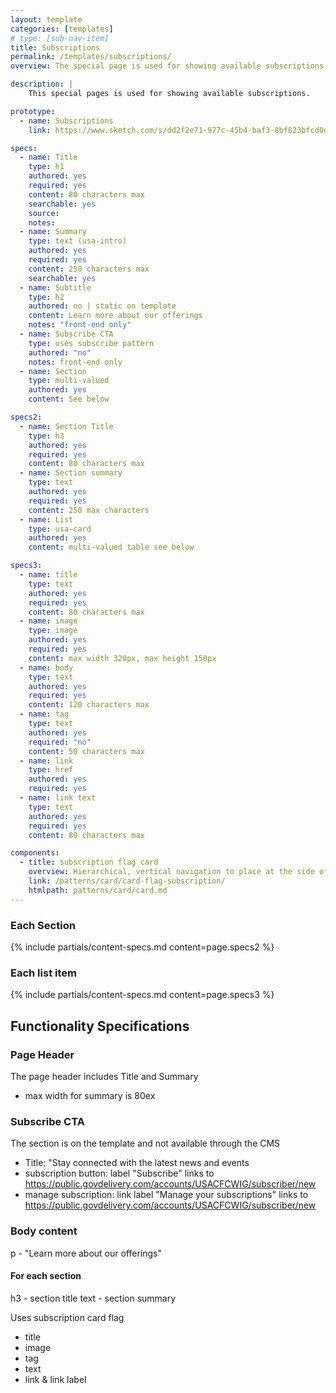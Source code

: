 ```yaml
---
layout: template
categories: [templates]
# type: [sub-nav-item]
title: Subscriptions 
permalink: /templates/subscriptions/
overview: The special page is used for showing available subscriptions.

description: |
    This special pages is used for showing available subscriptions.

prototype:
  - name: Subscriptions
    link: https://www.sketch.com/s/dd2f2e71-977c-45b4-baf3-8bf823bfcd0d/a/dlpjA5m

specs:
  - name: Title
    type: h1
    authored: yes
    required: yes
    content: 80 characters max
    searchable: yes
    source:
    notes: 
  - name: Summary
    type: text (usa-intro)
    authored: yes
    required: yes
    content: 250 characters max
    searchable: yes
  - name: Subtitle
    type: h2
    authored: no | static on template
    content: Learn more about our offerings
    notes: "front-end only"
  - name: Subscribe CTA
    type: uses subscribe pattern
    authored: "no"
    notes: front-end only
  - name: Section 
    type: multi-valued
    authored: yes
    content: See below

specs2:
  - name: Section Title
    type: h3
    authored: yes
    required: yes
    content: 80 characters max
  - name: Section summary
    type: text
    authored: yes
    required: yes
    content: 250 max characters
  - name: List
    type: usa-card
    authored: yes
    content: multi-valued table see below

specs3:
  - name: title
    type: text
    authored: yes
    required: yes
    content: 80 characters max
  - name: image
    type: image
    authored: yes
    required: yes
    content: max width 320px, max height 150px
  - name: body
    type: text
    authored: yes
    required: yes
    content: 120 characters max
  - name: tag
    type: text
    authored: yes
    required: "no"
    content: 50 characters max
  - name: link
    type: href
    authored: yes
    required: yes
  - name: link text
    type: text
    authored: yes
    required: yes
    content: 80 characters max

components:
  - title: subscription flag card
    overview: Hierarchical, vertical navigation to place at the side of a page.
    link: /patterns/card/card-flag-subscription/
    htmlpath: patterns/card/card.md
---
```


### Each Section
{% include partials/content-specs.md content=page.specs2 %} 

### Each list item
{% include partials/content-specs.md content=page.specs3 %} 

## Functionality Specifications
### Page Header
The page header includes Title and Summary
- max width for summary is 80ex

### Subscribe CTA
The section is on the template and not available through the CMS
- Title: "Stay connected with the latest news and events
- subscription button: label "Subscribe" links to https://public.govdelivery.com/accounts/USACFCWIG/subscriber/new
- manage subscription: link label "Manage your subscriptions" links to https://public.govdelivery.com/accounts/USACFCWIG/subscriber/new

### Body content
p - "Learn more about our offerings"

#### For each section
h3 - section title
text - section summary

Uses subscription card flag
- title
- image
- tag
- text
- link & link label

